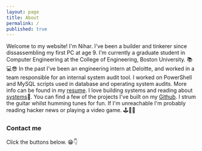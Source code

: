 ```yaml
---
layout: page
title: About
permalink: /
published: true
---
```


Welcome to my website! I'm Nihar. I've been a builder and tinkerer since dissassembling my first PC at age 9. I'm currently a graduate student in Computer Engineering at the College of Engineering, Boston University. 📚💻😎 
In the past I've been an engineering intern at Deloitte, and worked in a team responsible for an internal system audit tool. I worked on PowerShell and MySQL scripts used in database and operating system audits. More info can be found in my [resume](https://raw.githubusercontent.com/nihardwivedi/nihardwivedi.github.io/master/nihar_dwivedi_resume.pdf). I love building systems and reading about [systems](https://xkcd.com/974/)🤣. You can find a few of the projects I've built on my [Github](https://github.com/nihardwivedi).
I strum the guitar whilst humming tunes for fun. If I'm unreachable I'm probably reading hacker news or playing a video game. 🕹🎸🎶

### Contact me
Click the buttons below. 😁👇
